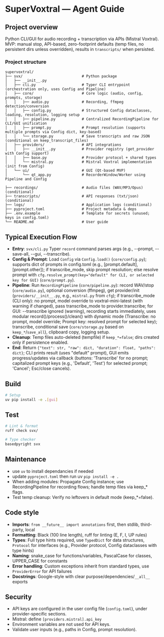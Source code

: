 # SuperVoxtral — Agent Guide

## Project overview
Python CLI/GUI for audio recording + transcription via APIs (Mistral Voxtral). MVP: manual stop, API-based, zero-footprint defaults (temp files, no persistent dirs unless overridden), results in `transcripts/` when persisted.

### Project structure
```
supervoxtral/
├── svx/                           # Python package
│   ├── __init__.py
│   ├── cli.py                     # Typer CLI entrypoint (orchestration only, uses Config and Pipeline)
│   ├── core/                      # Core logic (audio, config, prompts, storage)
│   │   ├── audio.py               # Recording, ffmpeg detection/conversion
│   │   ├── config.py              # Structured Config dataclasses, loading, resolution, logging setup
│   │   ├── pipeline.py            # Centralized RecordingPipeline for CLI/GUI unification
│   │   ├── prompt.py              # Prompt resolution (supports multiple prompts via Config dict, key-based)
│   │   └── storage.py             # Save transcripts and raw JSON (conditional on keep_transcript_files)
│   ├── providers/                 # API integrations
│   │   ├── __init__.py            # Provider registry (get_provider with Config support)
│   │   ├── base.py                # Provider protocol + shared types
│   │   └── mistral.py             # Mistral Voxtral implementation (init from Config)
│   └── ui/                        # GUI (Qt-based MVP)
│       └── qt_app.py              # RecorderWindow/Worker using Pipeline and Config

├── recordings/                    # Audio files (WAV/MP3/Opus) (conditional)
├── transcripts/                   # API responses (txt/json) (conditional)
├── logs/                          # Application logs (conditional)
├── pyproject.toml                 # Project metadata & deps
├── .env.example                   # Template for secrets (unused; keys in config.toml)
└── README.md                      # User guide
```

## Typical Execution Flow

- **Entry**: `svx/cli.py` Typer `record` command parses args (e.g., --prompt, --save-all, --gui, --transcribe).
- **Config & Prompt**: Load `Config` via `Config.load()` (`core/config.py`); supports dict of prompts in config.toml (e.g., [prompt.default], [prompt.other]); if transcribe_mode, skip prompt resolution; else resolve prompt with `cfg.resolve_prompt(key="default" for CLI, or selected key for GUI)` (`core/prompt.py`).
- **Pipeline**: Run `RecordingPipeline` (`core/pipeline.py`): record WAV/stop (`core/audio.py`), optional conversion (ffmpeg), get provider/init (`providers/__init__.py`, e.g., `mistral.py` from `cfg`); if transcribe_mode (CLI only): no prompt, model override to voxtral-mini-latest (with warning if changed), pass transcribe_mode to provider.transcribe; for GUI: --transcribe ignored (warning), recording starts immediately, uses modular record()/process()/clean() with dynamic mode (Transcribe: no prompt, model override; Prompt key: resolved prompt for selected key); transcribe, conditional save (`core/storage.py` based on `keep_*`/`save_all`), clipboard copy, logging setup.
- **Cleanup**: Temp files auto-deleted (tempfile) if `keep_*=false`; dirs created only if persistence enabled.
- **End**: Return `{"text": str, "raw": dict, "duration": float, "paths": dict}`; CLI prints result (uses "default" prompt), GUI emits progress/updates via callback (buttons: 'Transcribe' for no prompt; capitalized prompt keys (e.g., 'Default', 'Test') for selected prompt; 'Cancel'; Esc/close cancels).

## Build
```bash
# Setup
uv pip install -e .[gui]
```

## Test
```bash
# Lint & format
ruff check svx/

# Type checker
basedpyright svx
```

## Maintenance

- use `uv` to install dependancies if needed
- update `pyproject.toml` then run uv `pip install -e .`
- When adding modules: Propagate Config instance; use RecordingPipeline for recording flows; handle temp files via keep_* flags.
- Test temp cleanup: Verify no leftovers in default mode (keep_*=false).


## Code style
- **Imports**: `from __future__ import annotations` first, then stdlib, third-party, local
- **Formatting**: Black (100 line length), ruff for linting (E, F, I, UP rules)
- **Types**: Full type hints required, use `TypedDict` for data structures, `Protocol` for interfaces (e.g., Provider protocol, Config dataclasses with type hints)
- **Naming**: snake_case for functions/variables, PascalCase for classes, UPPER_CASE for constants
- **Error handling**: Custom exceptions inherit from standard types, use `ProviderError` for API failures
- **Docstrings**: Google-style with clear purpose/dependencies/`__all__` exports

## Security
- API keys are configured in the user config file (`config.toml`), under provider-specific sections.
- Mistral: define `[providers.mistral].api_key`
- Environment variables are not used for API keys.
- Validate user inputs (e.g., paths in Config, prompt resolution).
